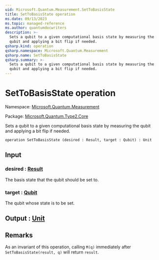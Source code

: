 ```yaml
---
uid: Microsoft.Quantum.Measurement.SetToBasisState
title: SetToBasisState operation
ms.date: 09/13/2023
ms.topic: managed-reference
ms.author: quantumdocwriters
description: >-
  Sets a qubit to a given computational basis state by measuring the
  qubit and applying a bit flip if needed.
qsharp.kind: operation
qsharp.namespace: Microsoft.Quantum.Measurement
qsharp.name: SetToBasisState
qsharp.summary: >-
  Sets a qubit to a given computational basis state by measuring the
  qubit and applying a bit flip if needed.
---
```


# SetToBasisState operation

Namespace: [Microsoft.Quantum.Measurement](xref:Microsoft.Quantum.Measurement)

Package: [Microsoft.Quantum.Type2.Core](https://nuget.org/packages/Microsoft.Quantum.Type2.Core)


Sets a qubit to a given computational basis state by measuring thequbit and applying a bit flip if needed.

```qsharp
operation SetToBasisState (desired : Result, target : Qubit) : Unit
```


## Input

### desired : [Result](xref:microsoft.quantum.qsharp.valueliterals#result-literal)

The basis state that the qubit should be set to.


### target : [Qubit](xref:microsoft.quantum.qsharp.valueliterals#qubit-literals)

The qubit whose state is to be set.



## Output : [Unit](xref:microsoft.quantum.qsharp.valueliterals#unit-literal)



## Remarks

As an invariant of this operation, calling `M(q)` immediatelyafter `SetToBasisState(result, q)` will return `result`.